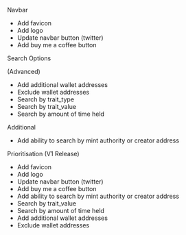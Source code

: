 Navbar

- Add favicon
- Add logo
- Update navbar button (twitter)
- Add buy me a coffee button

Search Options

(Advanced)

- Add additional wallet addresses
- Exclude wallet addresses
- Search by trait_type
- Search by trait_value
- Search by amount of time held

Additional

- Add ability to search by mint authority or creator address

Prioritisation (V1 Release)

- Add favicon
- Add logo
- Update navbar button (twitter)
- Add buy me a coffee button
- Add ability to search by mint authority or creator address
- Search by trait_value
- Search by amount of time held
- Add additional wallet addresses
- Exclude wallet addresses
